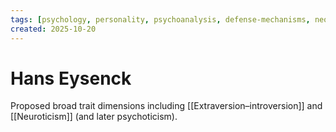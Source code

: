 ```yaml
---
tags: [psychology, personality, psychoanalysis, defense-mechanisms, neo-freudians, social-cognitive, traits, big-five, assessment, mbti]
created: 2025-10-20
---
```

# Hans Eysenck

Proposed broad trait dimensions including [[Extraversion–introversion]] and [[Neuroticism]] (and later psychoticism).
